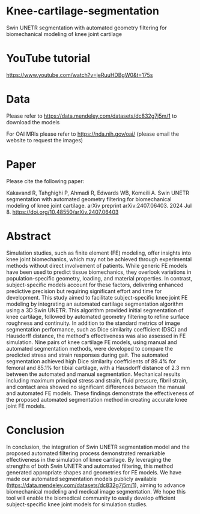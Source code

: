 # Knee-cartilage-segmentation
Swin UNETR segmentation with automated geometry filtering for biomechanical modeling of knee joint cartilage
# YouTube tutorial
https://www.youtube.com/watch?v=jeRuuHDBgW0&t=175s

# Data
Please refer to https://data.mendeley.com/datasets/dc832g7j5m/1 to download the models

For OAI MRIs please refer to https://nda.nih.gov/oai/ (please email the website to request the images)

# Paper
Please cite the following paper:

Kakavand R, Tahghighi P, Ahmadi R, Edwards WB, Komeili A. Swin UNETR segmentation with automated geometry filtering for biomechanical modeling of knee joint cartilage. arXiv preprint arXiv:2407.06403. 2024 Jul 8. https://doi.org/10.48550/arXiv.2407.06403

# Abstract
Simulation studies, such as finite element (FE) modeling, offer insights into knee joint biomechanics, which may not be achieved through experimental methods without direct involvement of patients. While generic FE models have been used to predict tissue biomechanics, they overlook variations in population-specific geometry, loading, and material properties. In contrast, subject-specific models account for these factors, delivering enhanced predictive precision but requiring significant effort and time for development. This study aimed to facilitate subject-specific knee joint FE modeling by integrating an automated cartilage segmentation algorithm using a 3D Swin UNETR. This algorithm provided initial segmentation of knee cartilage, followed by automated geometry filtering to refine surface roughness and continuity. In addition to the standard metrics of image segmentation performance, such as Dice similarity coefficient (DSC) and Hausdorff distance, the method's effectiveness was also assessed in FE simulation. Nine pairs of knee cartilage FE models, using manual and automated segmentation methods, were developed to compare the predicted stress and strain responses during gait. The automated segmentation achieved high Dice similarity coefficients of 89.4% for femoral and 85.1% for tibial cartilage, with a Hausdorff distance of 2.3 mm between the automated and manual segmentation. Mechanical results including maximum principal stress and strain, fluid pressure, fibril strain, and contact area showed no significant differences between the manual and automated FE models. These findings demonstrate the effectiveness of the proposed automated segmentation method in creating accurate knee joint FE models.
# Conclusion
In conclusion, the integration of Swin UNETR segmentation model and the proposed automated filtering process
demonstrated remarkable effectiveness in the simulation of knee cartilage. By leveraging the strengths of both Swin
UNETR and automated filtering, this method generated appropriate shapes and geometries for FE models. We have
made our automated segmentation models publicly available (https://data.mendeley.com/datasets/dc832g7j5m/1),
aiming to advance biomechanical modeling and medical image segmentation. We hope this tool will enable the
biomedical community to easily develop efficient subject-specific knee joint models for simulation studies.
